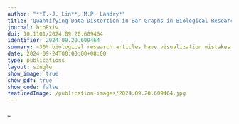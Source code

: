 ```yaml
---
author: "**T.-J. Lin**, M.P. Landry*"
title: "Quantifying Data Distortion in Bar Graphs in Biological Research"
journal: bioRxiv
doi: 10.1101/2024.09.20.609464
identifier: 2024.09.20.609464
summary: ~30% biological research articles have visualization mistakes in their bar graphs
date: 2024-09-24T00:00:00+08:00
type: publications
layout: single
show_image: true
show_pdf: true
show_code: false
featuredImage: /publication-images/2024.09.20.609464.jpg
---
```


_